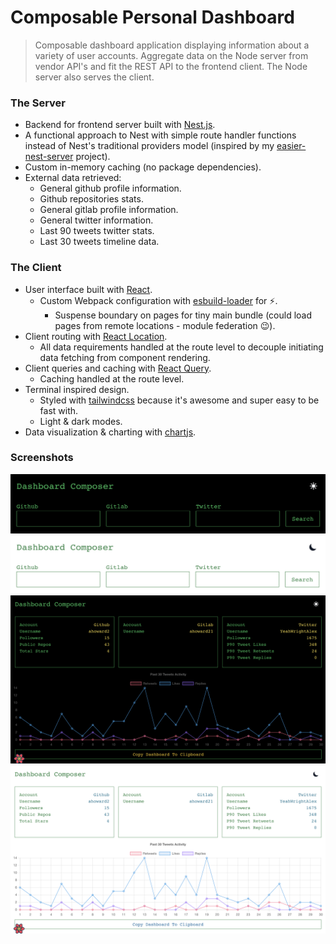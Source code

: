 # Composable Personal Dashboard

> Composable dashboard application displaying information about a variety of user accounts. Aggregate data on the Node server from vendor API's and fit the REST API to the frontend client. The Node server also serves the client.

### The Server

- Backend for frontend server built with [Nest.js](https://nestjs.com/).
- A functional approach to Nest with simple route handler functions instead of Nest's traditional providers model (inspired by my [easier-nest-server](https://github.com/ahoward2/easier-nest-server) project).
- Custom in-memory caching (no package dependencies).
- External data retrieved:
  - General github profile information.
  - Github repositories stats.
  - General gitlab profile information.
  - General twitter information.
  - Last 90 tweets twitter stats.
  - Last 30 tweets timeline data.

### The Client

- User interface built with [React](https://reactjs.org/).
  - Custom Webpack configuration with [esbuild-loader](https://github.com/privatenumber/esbuild-loader) for ⚡️.
    - Suspense boundary on pages for tiny main bundle (could load pages from remote locations - module federation 😉).
- Client routing with [React Location](https://react-location.tanstack.com/).
  - All data requirements handled at the route level to decouple initiating data fetching from component rendering.
- Client queries and caching with [React Query](https://react-query.tanstack.com/).
  - Caching handled at the route level.
- Terminal inspired design.
  - Styled with [tailwindcss](https://tailwindcss.com/) because it's awesome and super easy to be fast with.
  - Light & dark modes.
- Data visualization & charting with [chartjs](https://www.chartjs.org/docs/latest/).

### Screenshots

![homepage dark screenshot](public/home-dark.png)
![homepage light screenshot](public/home-light.png)
![dashboard dark screenshot](public/dashboard-dark.png)
![dashboard light screenshot](public/dashboard-light.png)
